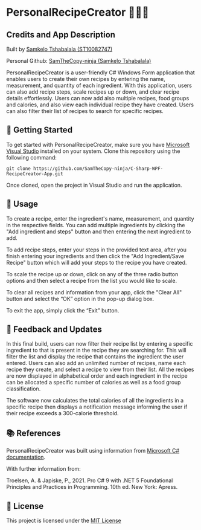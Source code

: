 
# PersonalRecipeCreator 🍴👨‍🍳

## Credits and App Description

Built by [Samkelo Tshabalala (ST10082747)](https://github.com/ST10082747)  
  
Personal Github: [SamTheCopy-ninja (Samkelo Tshabalala)](https://github.com/SamTheCopy-ninja)


PersonalRecipeCreator is a user-friendly C# Windows Form application that enables users to create their own recipes by entering the name, measurement, and quantity of each ingredient. With this application, users can also add recipe steps, scale recipes up or down, and clear recipe details effortlessly. Users can now add also multiple recipes, food groups and calories, and also view each individual recipe they have created. Users can also filter their list of recipes to search for specific recipes.

## 🚀 Getting Started

To get started with PersonalRecipeCreator, make sure you have [Microsoft Visual Studio](https://visualstudio.microsoft.com/) installed on your system. Clone this repository using the following command:

```
git clone https://github.com/SamTheCopy-ninja/C-Sharp-WPF-RecipeCreator-App.git
```

Once cloned, open the project in Visual Studio and run the application.

## 📝 Usage

To create a recipe, enter the ingredient's name, measurement, and quantity in the respective fields. You can add multiple ingredients by clicking the "Add ingredient and steps" button and then entering the next ingredient to add.

To add recipe steps, enter your steps in the provided text area, after you finish entering your ingredients and then click the "Add Ingredient/Save Recipe" button which will add your steps to the recipe you have created.

To scale the recipe up or down, click on any of the three radio button options and then select a recipe from the list you would like to scale.

To clear all recipes and information from your app, click the "Clear All" button and select the “OK” option in the pop-up dialog box.

To exit the app, simply click the “Exit” button.

## 📝 Feedback and Updates

In this final build, users can now filter their recipe list by entering a specific ingredient to that is present in the recipe they are searching for. This will filter the list and display the recipe that contains the ingredient the user entered. Users can also add an unlimited number of recipes, name each recipe they create, and select a recipe to view from their list. All the recipes are now displayed in alphabetical order and each ingredient in the recipe can be allocated a specific number of calories as well as a food group classification.

The software now calculates the total calories of all the ingredients in a specific recipe then displays a notification message informing the user if their recipe exceeds a 300-calorie threshold.

## 📚 References

PersonalRecipeCreator was built using information from [Microsoft C# documentation](https://docs.microsoft.com/en-us/dotnet/csharp/).   

With further information from:  

Troelsen, A. & Japiske, P., 2021. Pro C# 9 with .NET 5 Foundational Principles and Practices in Programming. 10th ed. New York: Apress.


## 📝 License

This project is licensed under the [MIT License](https://github.com/git/git-scm.com/blob/main/MIT-LICENSE.txt)

